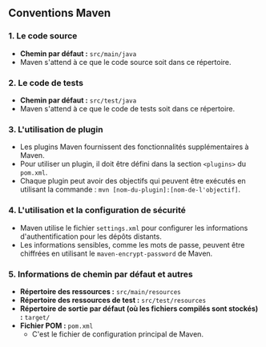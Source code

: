 ## Conventions Maven

### 1. Le code source
- **Chemin par défaut :** `src/main/java`
- Maven s'attend à ce que le code source soit dans ce répertoire.

### 2. Le code de tests
- **Chemin par défaut :** `src/test/java`
- Maven s'attend à ce que le code de tests soit dans ce répertoire.

### 3. L'utilisation de plugin
- Les plugins Maven fournissent des fonctionnalités supplémentaires à Maven.
- Pour utiliser un plugin, il doit être défini dans la section `<plugins>` du `pom.xml`.
- Chaque plugin peut avoir des objectifs qui peuvent être exécutés en utilisant la commande : `mvn [nom-du-plugin]:[nom-de-l'objectif]`.

### 4. L'utilisation et la configuration de sécurité
- Maven utilise le fichier `settings.xml` pour configurer les informations d'authentification pour les dépôts distants.
- Les informations sensibles, comme les mots de passe, peuvent être chiffrées en utilisant le `maven-encrypt-password` de Maven.

### 5. Informations de chemin par défaut et autres
- **Répertoire des ressources :** `src/main/resources`
- **Répertoire des ressources de test :** `src/test/resources`
- **Répertoire de sortie par défaut (où les fichiers compilés sont stockés) :** `target/`
- **Fichier POM :** `pom.xml`
  - C'est le fichier de configuration principal de Maven.

